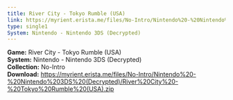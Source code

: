 ```yaml
---
title: River City - Tokyo Rumble (USA)
link: https://myrient.erista.me/files/No-Intro/Nintendo%20-%20Nintendo%203DS%20(Decrypted)/River%20City%20-%20Tokyo%20Rumble%20(USA).zip
type: single1
System: Nintendo - Nintendo 3DS (Decrypted)
---
```

<b>Game:</b> River City - Tokyo Rumble (USA)<br>
<b>System:</b> Nintendo - Nintendo 3DS (Decrypted)<br>
<b>Collection:</b> No-Intro<br>
<b>Download:</b> https://myrient.erista.me/files/No-Intro/Nintendo%20-%20Nintendo%203DS%20(Decrypted)/River%20City%20-%20Tokyo%20Rumble%20(USA).zip
